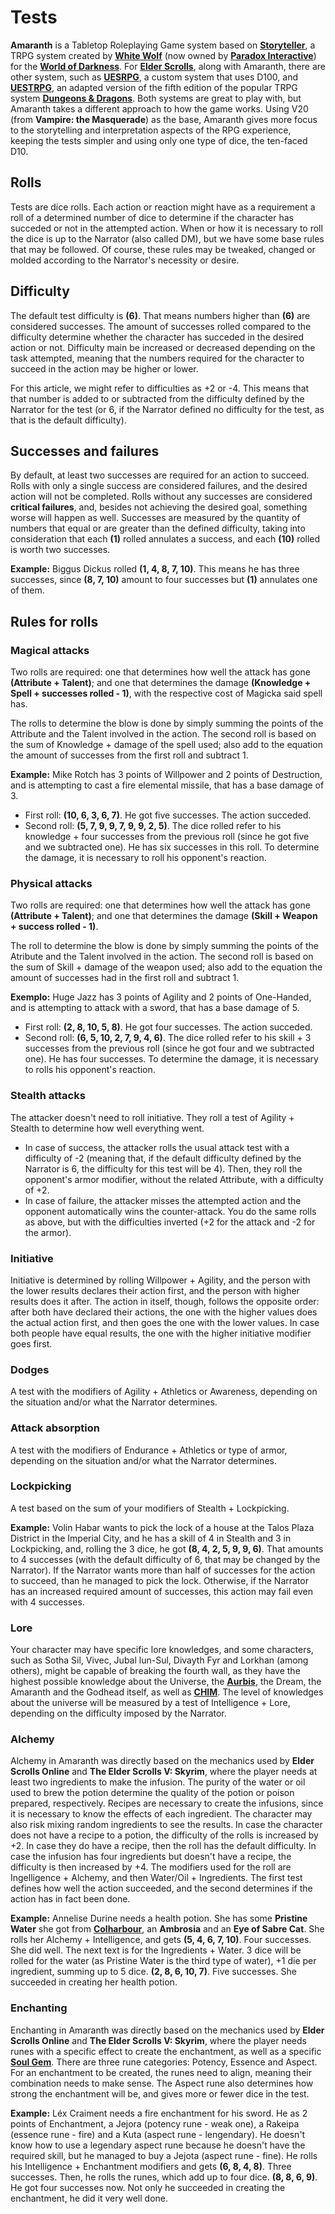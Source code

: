 # Tests

**Amaranth** is a Tabletop Roleplaying Game system based on **[Storyteller](https://whitewolf.fandom.com/wiki/Storyteller_System)**, a TRPG system created by **[White Wolf](https://en.wikipedia.org/wiki/White_Wolf_Publishing)** (now owned by **[Paradox Interactive](https://www.paradoxinteractive.com)**) for the **[World of Darkness](https://www.worldofdarkness.com/)**. For **[Elder Scrolls](https://elderscrolls.bethesda.net)**, along with Amaranth, there are other system, such as **[UESRPG](https://www.reddit.com/r/UESRPG/)**, a custom system that uses D100, and **[UESTRPG](https://uestrpg.wixsite.com/home)**, an adapted version of the fifth edition of the popular TRPG system **[Dungeons & Dragons](https://dnd.wizards.com/)**. Both systems are great to play with, but Amaranth takes a different approach to how the game works. Using V20 (from **Vampire: the Masquerade**) as the base, Amaranth gives more focus to the storytelling and interpretation aspects of the RPG experience, keeping the tests simpler and using only one type of dice, the ten-faced D10.

## Rolls
Tests are dice rolls. Each action or reaction might have as a requirement a roll of a determined number of dice to determine if the character has succeded or not in the attempted action. When or how it is necessary to roll the dice is up to the Narrator (also called DM), but we have some base rules that may be followed. Of course, these rules may be tweaked, changed or molded according to the Narrator's necessity or desire.

## Difficulty
The default test difficulty is **(6)**. That means numbers higher than **(6)** are considered successes. The amount of successes rolled compared to the difficulty determine whether the character has succeded in the desired action or not. Difficulty main be increased or decreased depending on the task attempted, meaning that the numbers required for the character to succeed in the action may be higher or lower.

For this article, we might refer to difficulties as +2 or -4. This means that that number is added to or subtracted from the difficulty defined by the Narrator for the test (or 6, if the Narrator defined no difficulty for the test, as that is the default difficulty).

## Successes and failures
By default, at least two successes are required for an action to succeed. Rolls with only a single success are considered failures, and the desired action will not be completed. Rolls without any successes are considered **critical failures**, and, besides not achieving the desired goal, something worse will happen as well. Successes are measured by the quantity of numbers that equal or are greater than the defined difficulty, taking into consideration that each **(1)** rolled annulates a success, and each **(10)** rolled is worth two successes.

**Example:** Biggus Dickus rolled **(1, 4, 8, 7, 10)**. This means he has three successes, since **(8, 7, 10)** amount to four successes but **(1)** annulates one of them.

## Rules for rolls
### Magical attacks
Two rolls are required: one that determines how well the attack has gone **(Attribute + Talent)**; and one that determines the damage **(Knowledge + Spell + successes rolled - 1)**, with the respective cost of Magicka said spell has.

The rolls to determine the blow is done by simply summing the points of the Attribute and the Talent involved in the action. The second roll is based on the sum of Knowledge + damage of the spell used; also add to the equation the amount of successes from the first roll and subtract 1.

**Example:** Mike Rotch has 3 points of Willpower and 2 points of Destruction, and is attempting to cast a fire elemental missile, that has a base damage of 3.
* First roll: **(10, 6, 3, 6, 7)**. He got five successes. The action succeded.
* Second roll: **(5, 7, 9, 9, 7, 9, 9, 2, 5)**. The dice rolled refer to his knowledge + four successes from the previous roll (since he got five and we subtracted one). He has six successes in this roll. To determine the damage, it is necessary to roll his opponent's reaction.

### Physical attacks
Two rolls are required: one that determines how well the attack has gone **(Attribute + Talent)**; and one that determines the damage **(Skill + Weapon + success rolled - 1)**.

The roll to determine the blow is done by simply summing the points of the Atribute and the Talent involved in the action. The second roll is based on the sum of Skill + damage of the weapon used; also add to the equation the amount of successes had in the first roll and subtract 1.

**Exemplo:** Huge Jazz has 3 points of Agility and 2 points of One-Handed, and is attempting to attack with a sword, that has a base damage of 5.
* First roll: **(2, 8, 10, 5, 8)**. He got four successes. The action succeded.
* Second roll: **(6, 5, 10, 2, 7, 9, 4, 6)**. The dice rolled refer to his skill + 3 successes from the previous roll (since he got four and we subtracted one). He has four successes. To determine the damage, it is necessary to rolls his opponent's reaction.

### Stealth attacks
The attacker doesn't need to roll initiative. They roll a test of Agility + Stealth to determine how well everything went.

* In case of success, the attacker rolls the usual attack test with a difficulty of -2 (meaning that, if the default difficulty defined by the Narrator is 6, the difficulty for this test will be 4). Then, they roll the opponent's armor modifier, without the related Attribute, with a difficulty of +2.
* In case of failure, the attacker misses the attempted action and the opponent automatically wins the counter-attack. You do the same rolls as above, but with the difficulties inverted (+2 for the attack and -2 for the armor).

### Initiative
Initiative is determined by rolling Willpower + Agility, and the person with the lower results declares their action first, and the person with higher results does it after. The action in itself, though, follows the opposite order: after both have declared their actions, the one with the higher values does the actual action first, and then goes the one with the lower values. In case both people have equal results, the one with the higher initiative modifier goes first.

### Dodges
A test with the modifiers of Agility + Athletics or Awareness, depending on the situation and/or what the Narrator determines.

### Attack absorption
A test with the modifiers of Endurance + Athletics or type of armor, depending on the situation and/or what the Narrator determines.

### Lockpicking
A test based on the sum of your modifiers of Stealth + Lockpicking.

**Example:** Volin Habar wants to pick the lock of a house at the Talos Plaza District in the Imperial City, and he has a skill of 4 in Stealth and 3 in Lockpicking, and, rolling the 3 dice, he got **(8, 4, 2, 5, 9, 9, 6)**. That amounts to 4 successes (with the default difficulty of 6, that may be changed by the Narrator). If the Narrator wants more than half of successes for the action to succeed, than he managed to pick the lock. Otherwise, if the Narrator has an increased required amount of successes, this action may fail even with 4 successes.

### Lore
Your character may have specific lore knowledges, and some characters, such as Sotha Sil, Vivec, Jubal lun-Sul, Divayth Fyr and Lorkhan (among others), might be capable of breaking the fourth wall, as they have the highest possible knowledge about the Universe, the **[Aurbis](https://en.uesp.net/wiki/Lore:Aurbis)**, the Dream, the Amaranth and the Godhead itself, as well as **[CHIM](https://en.uesp.net/wiki/Lore:CHIM)**. The level of knowledges about the universe will be measured by a test of Intelligence + Lore, depending on the difficulty imposed by the Narrator.

### Alchemy
Alchemy in Amaranth was directly based on the mechanics used by **Elder Scrolls Online** and **The Elder Scrolls V: Skyrim**, where the player needs at least two ingredients to make the infusion. The purity of the water or oil used to brew the potion determine the quality of the potion or poison prepared, respectively. Recipes are necessary to create the infusions, since it is necessary to know the effects of each ingredient. The character may also risk mixing random ingredients to see the results. In case the character does not have a recipe to a potion, the difficulty of the rolls is increased by +2. In case they do have a recipe, then the roll has the default difficulty. In case the infusion has four ingredients but doesn't have a recipe, the difficulty is then increased by +4. The modifiers used for the roll are Ingelligence + Alchemy, and then Water/Oil + Ingredients. The first test defines how well the action succeeded, and the second determines if the action has in fact been done.

**Example:** Annelise Durine needs a health potion. She has some **Pristine Water** she got from **[Colharbour](https://en.uesp.net/wiki/Lore:Colharbour)**, an **Ambrosia** and an **Eye of Sabre Cat**. She rolls her Alchemy + Intelligence, and gets **(5, 4, 6, 7, 10)**. Four successes. She did well. The next text is for the Ingredients + Water. 3 dice will be rolled for the water (as Pristine Water is the third type of water), +1 die per ingredient, summing up to 5 dice. **(2, 8, 6, 10, 7)**. Five successes. She succeeded in creating her health potion.

### Enchanting
Enchanting in Amaranth was directly based on the mechanics used by **Elder Scrolls Online** and **The Elder Scrolls V: Skyrim**, where the player needs runes with a specific effect to create the enchantment, as well as a specific **[Soul Gem](https://en.uesp.net/wiki/Lore:Soul_Gems)**. There are three rune categories: Potency, Essence and Aspect. For an enchantment to be created, the runes need to align, meaning their combination needs to make sense. The Aspect rune also determines how strong the enchantment will be, and gives more or fewer dice in the test.

**Example:** Léx Craiment needs a fire enchantment for his sword. He as 2 points of Enchantment, a Jejora (potency rune - weak one), a Rakeipa (essence rune - fire) and a Kuta (aspect rune - lengendary). He doesn't know how to use a legendary aspect rune because he doesn't have the required skill, but he managed to buy a Jejota (aspect rune - fine). He rolls his Intelligence + Enchantment modifiers and gets **(6, 8, 4, 8)**. Three successes. Then, he rolls the runes, which add up to four dice. **(8, 8, 6, 9)**. He got four successes now. Not only he succeeded in creating the enchantment, he did it very well done.